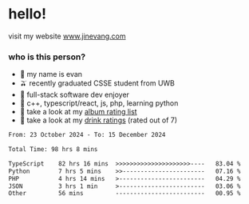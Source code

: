 # hello!

visit my website www.jinevang.com

### who is this person?
- 🦦 my name is evan                                                                  
- 🫒 recently graduated CSSE student from UWB
- 🥕 full-stack software dev enjoyer
- 🍚 c++, typescript/react, js, php, learning python
- 🎹 take a look at my [album rating list](https://bit.ly/albumratings)
- 🧋 take a look at my [drink ratings](https://bit.ly/drinkratings) (rated out of 7)

<!---
jinevang/jinevang is a ✨ special ✨ repository because its `README.md` (this file) appears on your GitHub profile.
You can click the Preview link to take a look at your changes.
--->
<!--START_SECTION:waka-->

```txt
From: 23 October 2024 - To: 15 December 2024

Total Time: 98 hrs 8 mins

TypeScript    82 hrs 16 mins  >>>>>>>>>>>>>>>>>>>>>----   83.04 %
Python        7 hrs 5 mins    >>-----------------------   07.16 %
PHP           4 hrs 14 mins   >------------------------   04.29 %
JSON          3 hrs 1 min     >------------------------   03.06 %
Other         56 mins         -------------------------   00.95 %
```

<!--END_SECTION:waka-->
